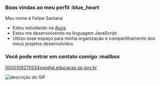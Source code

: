 
### Boas vindas ao meu perfil :blue_heart 

Meu nome é Felipe Santana 

- Estou estudando na [Alura](https://www.alura.com.br) 
- Estou me desenvolvendo na linguagem JavaScript 
- Utilizo esse espaço para minha organização e compartilhamento dos meus projetos desenvolvidos 

### Você pode entrar em contato comigo :mailbox

0000109270534xsp@al.educacao.sp.gov.br 

![descrição do GIF](https://tenor.com/bDEyS.gif)
